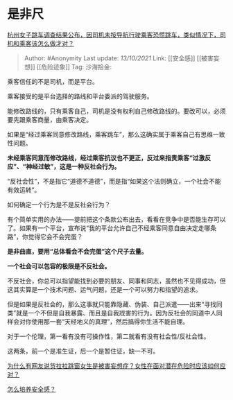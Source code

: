# 是非尺
[杭州女子跳车调查结果公布，因司机未按导航行驶乘客恐慌跳车，类似情况下，司机和乘客该怎么做才对？](https://www.zhihu.com/question/466324039/answer/1954121969)

> Author: #Anonymity
> Last update: *13/10/2021*
> Link: [[安全感]] [[被害妄想]] [[危险迹象]]
> Tag:
> 沙海拾金:

乘客信任的不是司机，而是平台。

乘客接受的是平台选择的路线和平台委派的驾驶服务。

能修改路线的，只有乘客自己，司机是没有权利自己修改路线的。要改可以，必须要先跟乘客商量，由乘客决定。

如果是“经过乘客同意修改路线，乘客跳车”，那么这确实属于乘客自己有思维一致性问题。

**未经乘客同意而修改路线，经过乘客抗议也不更正，反过来指责乘客“过激反应”、“神经过敏”，这是一种反社会行为。**

“反社会性”，不是指它“道德不道德”，而是指“如果这个法则确立，一个社会不能有效运转”。

如何确定一个行为是不是反社会行为？

有个简单实用的办法——提前把这个条款公布出去，看看在竞争中是否能生存可以了。如果有一个平台，宣布说“我的平台允许自己不经乘客同意自由决定走哪条路”，你觉得它会不会完蛋？

**是非曲直，要用“总体看会不会完蛋”这个尺子去量。**

**一个社会可以包容的极限是不反社会。**

不反社会，你总可以指望能找到必要的朋友、同事和同志，虽然也不见得成功，但这其实算是一个技术问题、运气问题，还是一个可以努力和指望的追求。

但是如果是反社会的，那么这事就只能靠隐藏、伪装、自己派遣——出来“寻找同类”就是一个不但是自我暴露、而且是自我戕害的行为。因为反社会的同道中人同样会对你使用那一套“天经地义的真理”，然后搞得你生活不能自理。

对于一个伦理，第一看有没有可操作性，第二就看有没有社会性/反社会性。

这两条，前一个是准生证，后一个是暂住证，缺一不可。

[为什么有网友说货拉拉跳窗女生是被害妄想症？女性在面对潜在危险时应该如何应对？](https://www.zhihu.com/question/445953488/answer/1750694728)

[怎么培养安全感？](https://www.zhihu.com/question/29141214/answer/1764795653)
